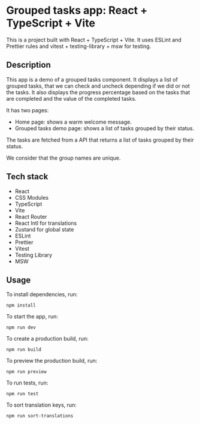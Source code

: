 # Grouped tasks app: React + TypeScript + Vite

This is a project built with React + TypeScript + Vite.
It uses ESLint and Prettier rules and vitest + testing-library + msw for testing.

## Description

This app is a demo of a grouped tasks component. It displays a list of grouped tasks, that we can check and uncheck depending if we did or not the tasks. It also displays the progress percentage based on the tasks that are completed and the value of the completed tasks.

It has two pages:

- Home page: shows a warm welcome message.
- Grouped tasks demo page: shows a list of tasks grouped by their status.

The tasks are fetched from a API that returns a list of tasks grouped by their status.

We consider that the group names are unique.

## Tech stack

- React
- CSS Modules
- TypeScript
- Vite
- React Router
- React Intl for translations
- Zustand for global state
- ESLint
- Prettier
- Vitest
- Testing Library
- MSW

## Usage

To install dependencies, run:

```
npm install
```

To start the app, run:

```
npm run dev
```

To create a production build, run:

```
npm run build
```

To preview the production build, run:

```
npm run preview
```

To run tests, run:

```
npm run test
```

To sort translation keys, run:

```
npm run sort-translations
```
